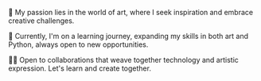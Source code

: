 🎨 My passion lies in the world of art, where I seek inspiration and embrace creative challenges.

🌱 Currently, I'm on a learning journey, expanding my skills in both art and Python, always open to new opportunities.

🤝🏻 Open to collaborations that weave together technology and artistic expression. Let's learn and create together.
